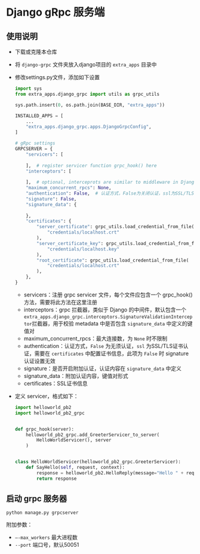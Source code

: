 # Django gRpc 服务端
## 使用说明

- 下载或克隆本仓库

- 将  `django-grpc` 文件夹放入django项目的 `extra_apps` 目录中

- 修改settings.py文件，添加如下设置

  ```python
  import sys
  from extra_apps.django_grpc import utils as grpc_utils
  
  sys.path.insert(0, os.path.join(BASE_DIR, "extra_apps"))
  
  INSTALLED_APPS = [
      ...
      "extra_apps.django_grpc.apps.DjangoGrpcConfig",
  ]
  
  # gRpc settings
  GRPCSERVER = {
      "servicers": [
          
      ],  # register servicer function grpc_hook() here
      "interceptors": [
          
      ],  # optional, interceprots are similar to middleware in Django
      "maximum_concurrent_rpcs": None,
      "authentication": False,  # 认证方式，False为关闭认证，ssl为SSL/TLS证书认证
      "signature": False,
      "signature_data": {
          
      },
      "certificates": {
          "server_certificate": grpc_utils.load_credential_from_file(
              "credentials/localhost.crt"
          ),
          "server_certificate_key": grpc_utils.load_credential_from_file(
              "credentials/localhost.key"
          ),
          "root_certificate": grpc_utils.load_credential_from_file(
              "credentials/localhost.crt"
          ),
      },
  }
  ```

  - servicers：注册 grpc servicer 文件，每个文件应包含一个 grpc_hook() 方法，需要将此方法在这里注册
  - interceptors：grpc 拦截器，类似于 Django 的中间件，默认包含一个 `extra_apps.django_grpc.interceptors.SignatureValidationInterceptor`拦截器，用于校验 metadata 中是否包含 `signature_data` 中定义的键值对
  - maximum_concurrent_rpcs：最大连接数，为 `None` 时不限制
  - authentication：认证方式，`False` 为无须认证，`ssl` 为SSL/TLS证书认证，需要在 `certificates` 中配置证书信息，此项为 `False` 时 signature 认证设置无效
  - signature：是否开启附加认证，认证内容在 `signature_data` 中定义
  - signature_data：附加认证内容，键值对形式
  - certificates：SSL证书信息

- 定义 servicer，格式如下：

  ```python
  import helloworld_pb2
  import helloworld_pb2_grpc
  
  
  def grpc_hook(server):
      helloworld_pb2_grpc.add_GreeterServicer_to_server(
          HelloWorldServicer(), server
      )
  
  
  class HelloWorldServicer(helloworld_pb2_grpc.GreeterServicer):
      def SayHello(self, request, context):
          response = helloworld_pb2.HelloReply(message="Hello " + request.name)
          return response
  
  ```

  

## 启动 grpc 服务器

`python manage.py grpcserver`

附加参数：

- `—-max_workers` 最大进程数
- `--port` 端口号，默认50051